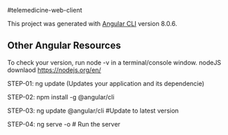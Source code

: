 #telemedicine-web-client

This project was generated with [Angular CLI](https://github.com/angular/angular-cli) version 8.0.6.

## Other Angular Resources

To check your version, run node -v in a terminal/console window.
nodeJS downlaod https://nodejs.org/en/

STEP-01: ng update (Updates your application and its dependencie)

STEP-02: npm install -g @angular/cli

STEP-03: ng update @angular/cli      #Update to latest version

STEP-04: ng serve -o    # Run the server



